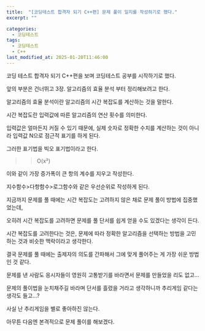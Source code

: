 ```yaml
---
title:  "[코딩테스트 합격자 되기 C++편] 문제 풀이 일지를 작성하기로 했다."
excerpt: ""

categories:
  - 코딩테스트
tags:
  - 코딩테스트
  - C++
last_modified_at: 2025-01-20T11:46:00
--- 
```

코딩 테스트 합격자 되기 C++편을 보며 코딩테스트 공부를 시작하기로 했다.

앞의 부분은 건너뛰고 3장. 알고리즘의 효율 분석 부터 정리해보려고 한다.


알고리즘의 효율 분석이란 알고리즘의 시간 복잡도를 계산하는 것을 말한다.

시간 복잡도란 입력값에 따른 알고리즘의 연산 횟수를 의미한다.

입력값은 얼마든지 커질 수 있기 때문에, 실제 숫자로 정확한 수치를 계산하는 것이 아니라 입력값 N으로 점근적 표기를 하게 된다.

그러한 표기법을 빅오 표기법이라고 한다.

>> O(x²)

이와 같이 가장 증가폭이 큰 항의 계수를 지우고 작성한다.

지수함수>다항함수>로그함수와 같은 우선순위로 작성하게 된다.


지금까지 문제를 풀 때에는 시간 복잡도는 고려하지 않은 채로 문제 풀이 방법에 집중했었는데,

오히려 시간 복잡도를 고려하면 문제를 풀 단서를 쉽게 얻을 수도 있겠다는 생각이 든다.

시간 복잡도를 고려한다는 것은, 문제에 따라 정확한 알고리즘을 선택하는 방법을 고민하는 것과 비슷한 맥락이라고 생각한다.

결국 문제를 풀 때에는 출제자의 의도를 간파해서 그에 맞게 풀어주는 게 가장 쉬운 방법인 것 같다.

문제를 낸 사람도 응시자들이 영원히 고통받기를 바라면서 문제를 만들었을 리도 없고…

문제의 풀이법을 눈치채주길 바라며 단서를 흘렸을 거라고 생각하니까 추리게임 같다는 생각도 들고…?

사실 난 추리게임을 별로 좋아하진 않는다.


아무튼 다음엔 본격적으로 문제 풀이를 해보겠다.